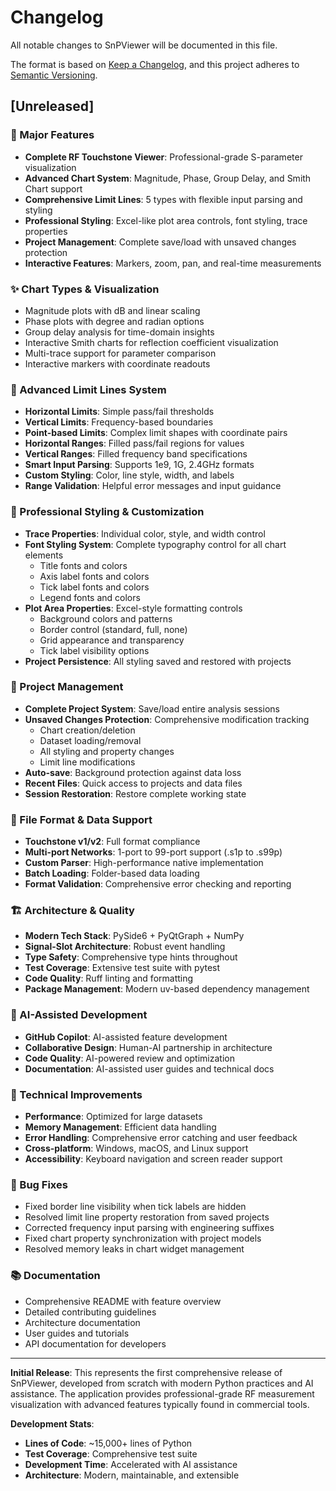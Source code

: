 # Changelog

All notable changes to SnPViewer will be documented in this file.

The format is based on [Keep a Changelog](https://keepachangelog.com/en/1.0.0/),
and this project adheres to [Semantic Versioning](https://semver.org/spec/v2.0.0.html).

## [Unreleased]

### 🎉 Major Features

- **Complete RF Touchstone Viewer**: Professional-grade S-parameter visualization
- **Advanced Chart System**: Magnitude, Phase, Group Delay, and Smith Chart support
- **Comprehensive Limit Lines**: 5 types with flexible input parsing and styling
- **Professional Styling**: Excel-like plot area controls, font styling, trace properties
- **Project Management**: Complete save/load with unsaved changes protection
- **Interactive Features**: Markers, zoom, pan, and real-time measurements

### ✨ Chart Types & Visualization

- Magnitude plots with dB and linear scaling
- Phase plots with degree and radian options
- Group delay analysis for time-domain insights
- Interactive Smith charts for reflection coefficient visualization
- Multi-trace support for parameter comparison
- Interactive markers with coordinate readouts

### 🎯 Advanced Limit Lines System

- **Horizontal Limits**: Simple pass/fail thresholds
- **Vertical Limits**: Frequency-based boundaries
- **Point-based Limits**: Complex limit shapes with coordinate pairs
- **Horizontal Ranges**: Filled pass/fail regions for values
- **Vertical Ranges**: Filled frequency band specifications
- **Smart Input Parsing**: Supports 1e9, 1G, 2.4GHz formats
- **Custom Styling**: Color, line style, width, and labels
- **Range Validation**: Helpful error messages and input guidance

### 🎨 Professional Styling & Customization

- **Trace Properties**: Individual color, style, and width control
- **Font Styling System**: Complete typography control for all chart elements
  - Title fonts and colors
  - Axis label fonts and colors
  - Tick label fonts and colors
  - Legend fonts and colors
- **Plot Area Properties**: Excel-style formatting controls
  - Background colors and patterns
  - Border control (standard, full, none)
  - Grid appearance and transparency
  - Tick label visibility options
- **Project Persistence**: All styling saved and restored with projects

### 💾 Project Management

- **Complete Project System**: Save/load entire analysis sessions
- **Unsaved Changes Protection**: Comprehensive modification tracking
  - Chart creation/deletion
  - Dataset loading/removal
  - All styling and property changes
  - Limit line modifications
- **Auto-save**: Background protection against data loss
- **Recent Files**: Quick access to projects and data files
- **Session Restoration**: Restore complete working state

### 🔧 File Format & Data Support

- **Touchstone v1/v2**: Full format compliance
- **Multi-port Networks**: 1-port to 99-port support (.s1p to .s99p)
- **Custom Parser**: High-performance native implementation
- **Batch Loading**: Folder-based data loading
- **Format Validation**: Comprehensive error checking and reporting

### 🏗️ Architecture & Quality

- **Modern Tech Stack**: PySide6 + PyQtGraph + NumPy
- **Signal-Slot Architecture**: Robust event handling
- **Type Safety**: Comprehensive type hints throughout
- **Test Coverage**: Extensive test suite with pytest
- **Code Quality**: Ruff linting and formatting
- **Package Management**: Modern uv-based dependency management

### 🤖 AI-Assisted Development

- **GitHub Copilot**: AI-assisted feature development
- **Collaborative Design**: Human-AI partnership in architecture
- **Code Quality**: AI-powered review and optimization
- **Documentation**: AI-assisted user guides and technical docs

### 🔧 Technical Improvements

- **Performance**: Optimized for large datasets
- **Memory Management**: Efficient data handling
- **Error Handling**: Comprehensive error catching and user feedback
- **Cross-platform**: Windows, macOS, and Linux support
- **Accessibility**: Keyboard navigation and screen reader support

### 🐛 Bug Fixes

- Fixed border line visibility when tick labels are hidden
- Resolved limit line property restoration from saved projects
- Corrected frequency input parsing with engineering suffixes
- Fixed chart property synchronization with project models
- Resolved memory leaks in chart widget management

### 📚 Documentation

- Comprehensive README with feature overview
- Detailed contributing guidelines
- Architecture documentation
- User guides and tutorials
- API documentation for developers

---

**Initial Release**: This represents the first comprehensive release of SnPViewer, developed from scratch with modern Python practices and AI assistance. The application provides professional-grade RF measurement visualization with advanced features typically found in commercial tools.

**Development Stats**:

- **Lines of Code**: ~15,000+ lines of Python
- **Test Coverage**: Comprehensive test suite
- **Development Time**: Accelerated with AI assistance
- **Architecture**: Modern, maintainable, and extensible
